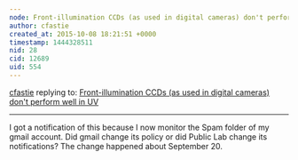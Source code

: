```yaml
---
node: Front-illumination CCDs (as used in digital cameras) don't perform well in UV
author: cfastie
created_at: 2015-10-08 18:21:51 +0000
timestamp: 1444328511
nid: 28
cid: 12689
uid: 554
---
```




[cfastie](../profile/cfastie) replying to: [Front-illumination CCDs (as used in digital cameras) don't perform well in UV](../notes/warren/12-12-2010/front-illumination-ccds-used-digital-cameras-dont-perform-well-uv)

----
I got a notification of this because I now monitor the Spam folder of my gmail account. Did gmail change its policy or did Public Lab change its notifications? The change happened about September 20.
